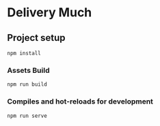 # Delivery Much

## Project setup
```
npm install
```

### Assets Build
```
npm run build
```

### Compiles and hot-reloads for development
```
npm run serve
```